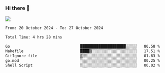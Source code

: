### Hi there 👋️

![](https://komarev.com/ghpvc/?username=Loner1024)

<!--START_SECTION:waka-->

```txt
From: 20 October 2024 - To: 27 October 2024

Total Time: 4 hrs 28 mins

Go                               ████████████████████░░░░░   80.58 %
Makefile                         ████▒░░░░░░░░░░░░░░░░░░░░   17.51 %
GitIgnore file                   ▒░░░░░░░░░░░░░░░░░░░░░░░░   01.63 %
go.mod                           ░░░░░░░░░░░░░░░░░░░░░░░░░   00.25 %
Shell Script                     ░░░░░░░░░░░░░░░░░░░░░░░░░   00.02 %
```

<!--END_SECTION:waka-->



